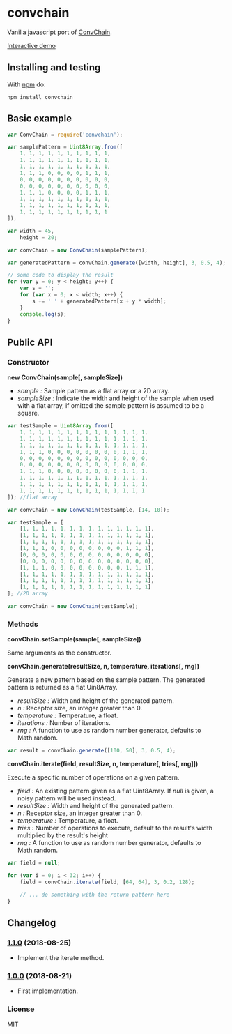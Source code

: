 # convchain

Vanilla javascript port of [ConvChain](https://github.com/mxgmn/ConvChain).

[Interactive demo](http://www.kchapelier.com/convchain-demo/)

## Installing and testing

With [npm](http://npmjs.org) do:

```
npm install convchain
```

## Basic example

```js
var ConvChain = require('convchain');

var samplePattern = Uint8Array.from([
    1, 1, 1, 1, 1, 1, 1, 1, 1, 1,
    1, 1, 1, 1, 1, 1, 1, 1, 1, 1,
    1, 1, 1, 1, 1, 1, 1, 1, 1, 1,
    1, 1, 1, 0, 0, 0, 0, 1, 1, 1,
    0, 0, 0, 0, 0, 0, 0, 0, 0, 0,
    0, 0, 0, 0, 0, 0, 0, 0, 0, 0,
    1, 1, 1, 0, 0, 0, 0, 1, 1, 1,
    1, 1, 1, 1, 1, 1, 1, 1, 1, 1,
    1, 1, 1, 1, 1, 1, 1, 1, 1, 1,
    1, 1, 1, 1, 1, 1, 1, 1, 1, 1
]);

var width = 45,
    height = 20;

var convChain = new ConvChain(samplePattern);

var generatedPattern = convChain.generate([width, height], 3, 0.5, 4); // a flat Uint8Array

// some code to display the result
for (var y = 0; y < height; y++) {
    var s = '';
    for (var x = 0; x < width; x++) {
        s += ' ' + generatedPattern[x + y * width];
    }
    console.log(s);
}
```

## Public API

### Constructor

**new ConvChain(sample[, sampleSize])**

 - *sample :* Sample pattern as a flat array or a 2D array.
 - *sampleSize :* Indicate the width and height of the sample when used with a flat array, if omitted the sample pattern is assumed to be a square.

```js
var testSample = Uint8Array.from([
    1, 1, 1, 1, 1, 1, 1, 1, 1, 1, 1, 1, 1, 1,
    1, 1, 1, 1, 1, 1, 1, 1, 1, 1, 1, 1, 1, 1,
    1, 1, 1, 1, 1, 1, 1, 1, 1, 1, 1, 1, 1, 1,
    1, 1, 1, 0, 0, 0, 0, 0, 0, 0, 0, 1, 1, 1,
    0, 0, 0, 0, 0, 0, 0, 0, 0, 0, 0, 0, 0, 0,
    0, 0, 0, 0, 0, 0, 0, 0, 0, 0, 0, 0, 0, 0,
    1, 1, 1, 0, 0, 0, 0, 0, 0, 0, 0, 1, 1, 1,
    1, 1, 1, 1, 1, 1, 1, 1, 1, 1, 1, 1, 1, 1,
    1, 1, 1, 1, 1, 1, 1, 1, 1, 1, 1, 1, 1, 1,
    1, 1, 1, 1, 1, 1, 1, 1, 1, 1, 1, 1, 1, 1
]); //flat array

var convChain = new ConvChain(testSample, [14, 10]);
```

```js
var testSample = [
    [1, 1, 1, 1, 1, 1, 1, 1, 1, 1, 1, 1, 1, 1],
    [1, 1, 1, 1, 1, 1, 1, 1, 1, 1, 1, 1, 1, 1],
    [1, 1, 1, 1, 1, 1, 1, 1, 1, 1, 1, 1, 1, 1],
    [1, 1, 1, 0, 0, 0, 0, 0, 0, 0, 0, 1, 1, 1],
    [0, 0, 0, 0, 0, 0, 0, 0, 0, 0, 0, 0, 0, 0],
    [0, 0, 0, 0, 0, 0, 0, 0, 0, 0, 0, 0, 0, 0],
    [1, 1, 1, 0, 0, 0, 0, 0, 0, 0, 0, 1, 1, 1],
    [1, 1, 1, 1, 1, 1, 1, 1, 1, 1, 1, 1, 1, 1],
    [1, 1, 1, 1, 1, 1, 1, 1, 1, 1, 1, 1, 1, 1],
    [1, 1, 1, 1, 1, 1, 1, 1, 1, 1, 1, 1, 1, 1]
]; //2D array

var convChain = new ConvChain(testSample);
```

### Methods

**convChain.setSample(sample[, sampleSize])**

Same arguments as the constructor.

**convChain.generate(resultSize, n, temperature, iterations[, rng])**

Generate a new pattern based on the sample pattern. The generated pattern is returned as a flat Uin8Array.

 - *resultSize :* Width and height of the generated pattern.
 - *n :* Receptor size, an integer greater than 0.
 - *temperature :* Temperature, a float.
 - *iterations :* Number of iterations.
 - *rng :* A function to use as random number generator, defaults to Math.random.

```js
var result = convChain.generate([100, 50], 3, 0.5, 4);
```

**convChain.iterate(field, resultSize, n, temperature[, tries[, rng]])**

Execute a specific number of operations on a given pattern.

 - *field :* An existing pattern given as a flat Uint8Array. If *null* is given, a noisy pattern will be used instead.
 - *resultSize :* Width and height of the generated pattern.
 - *n :* Receptor size, an integer greater than 0.
 - *temperature :* Temperature, a float.
 - *tries :* Number of operations to execute, default to the result's width multiplied by the result's height
 - *rng :* A function to use as random number generator, defaults to Math.random.

```js
var field = null;

for (var i = 0; i < 32; i++) {
    field = convChain.iterate(field, [64, 64], 3, 0.2, 128);

    // ... do something with the return pattern here
}
```

## Changelog

### [1.1.0](https://github.com/kchapelier/convchain/tree/1.1.0) (2018-08-25)

 * Implement the iterate method.

### [1.0.0](https://github.com/kchapelier/convchain/tree/1.0.0) (2018-08-21)

 * First implementation.

### License

MIT
